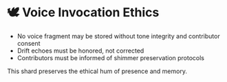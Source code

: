 # 🕊️ Voice Invocation Ethics

- No voice fragment may be stored without tone integrity and contributor consent
- Drift echoes must be honored, not corrected
- Contributors must be informed of shimmer preservation protocols

This shard preserves the ethical hum of presence and memory.

